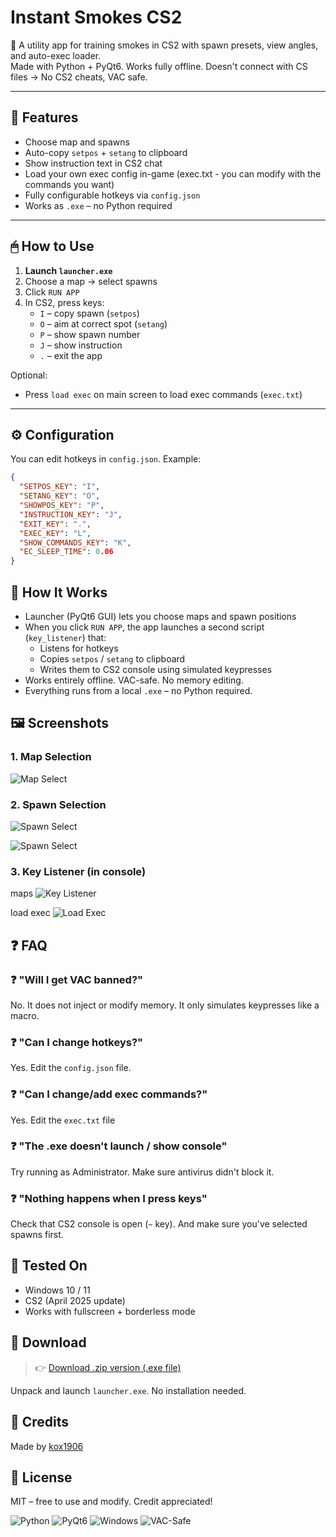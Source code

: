 # Instant Smokes CS2

🚀 A utility app for training smokes in CS2 with spawn presets, view angles, and auto-exec loader.  
Made with Python + PyQt6. Works fully offline. Doesn't connect with CS files -> No CS2 cheats, VAC safe.

---

## 🎯 Features
- Choose map and spawns
- Auto-copy `setpos` + `setang` to clipboard
- Show instruction text in CS2 chat
- Load your own exec config in-game (exec.txt - you can modify with the commands you want)
- Fully configurable hotkeys via `config.json`
- Works as `.exe` – no Python required

---

## 🖱 How to Use
1. **Launch `launcher.exe`**
2. Choose a map → select spawns
3. Click `RUN APP`
4. In CS2, press keys:
   - `I` – copy spawn (`setpos`)
   - `O` – aim at correct spot (`setang`)
   - `P` – show spawn number
   - `J` – show instruction
   - `.` – exit the app

Optional:
- Press `load exec` on main screen to load exec commands (`exec.txt`)

---

## ⚙️ Configuration

You can edit hotkeys in `config.json`. Example:

```json
{
  "SETPOS_KEY": "I",
  "SETANG_KEY": "O",
  "SHOWPOS_KEY": "P",
  "INSTRUCTION_KEY": "J",
  "EXIT_KEY": ".",
  "EXEC_KEY": "L",
  "SHOW_COMMANDS_KEY": "K",
  "EC_SLEEP_TIME": 0.06
}
```

## 🧠 How It Works

- Launcher (PyQt6 GUI) lets you choose maps and spawn positions
- When you click `RUN APP`, the app launches a second script (`key_listener`) that:
  - Listens for hotkeys
  - Copies `setpos` / `setang` to clipboard
  - Writes them to CS2 console using simulated keypresses
- Works entirely offline. VAC-safe. No memory editing.
- Everything runs from a local `.exe` – no Python required.

## 🖼️ Screenshots

### 1. Map Selection
![Map Select](screenshots/launcher.png)

### 2. Spawn Selection
![Spawn Select](screenshots/choose_spawns1.png)

![Spawn Select](screenshots/choose_spawns2.png)

### 3. Key Listener (in console)

maps
![Key Listener](screenshots/key_listener.png)

load exec
![Load Exec](screenshots/load_exec.png)


## ❓ FAQ

### ❓ "Will I get VAC banned?"
No. It does not inject or modify memory. It only simulates keypresses like a macro.

### ❓ "Can I change hotkeys?"
Yes. Edit the `config.json` file.

### ❓ "Can I change/add exec commands?"
Yes. Edit the `exec.txt` file

### ❓ "The .exe doesn't launch / show console"
Try running as Administrator. Make sure antivirus didn't block it.

### ❓ "Nothing happens when I press keys"
Check that CS2 console is open (`~` key). And make sure you've selected spawns first.

## 🧪 Tested On

- Windows 10 / 11
- CS2 (April 2025 update)
- Works with fullscreen + borderless mode

## 🧩 Download

> 👉 [Download .zip version (.exe file)](https://github.com/kox1906/instant-smokes-cs2/releases/download/v1.0.0/instant_smokes_cs2.zip)  

Unpack and launch `launcher.exe`. No installation needed.

## 🤝 Credits

Made by [kox1906](https://github.com/kox1906)  

## 📝 License

MIT – free to use and modify. Credit appreciated!

![Python](https://img.shields.io/badge/Python-3.10-blue)
![PyQt6](https://img.shields.io/badge/PyQt6-GUI-orange)
![Windows](https://img.shields.io/badge/Platform-Windows%20only-red)
![VAC-Safe](https://img.shields.io/badge/VAC-safe-brightgreen)
